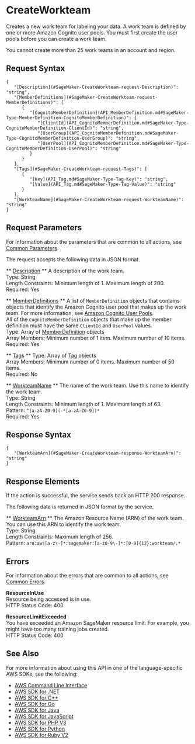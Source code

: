 # CreateWorkteam<a name="API_CreateWorkteam"></a>

Creates a new work team for labeling your data\. A work team is defined by one or more Amazon Cognito user pools\. You must first create the user pools before you can create a work team\.

You cannot create more than 25 work teams in an account and region\.

## Request Syntax<a name="API_CreateWorkteam_RequestSyntax"></a>

```
{
   "[Description](#SageMaker-CreateWorkteam-request-Description)": "string",
   "[MemberDefinitions](#SageMaker-CreateWorkteam-request-MemberDefinitions)": [ 
      { 
         "[CognitoMemberDefinition](API_MemberDefinition.md#SageMaker-Type-MemberDefinition-CognitoMemberDefinition)": { 
            "[ClientId](API_CognitoMemberDefinition.md#SageMaker-Type-CognitoMemberDefinition-ClientId)": "string",
            "[UserGroup](API_CognitoMemberDefinition.md#SageMaker-Type-CognitoMemberDefinition-UserGroup)": "string",
            "[UserPool](API_CognitoMemberDefinition.md#SageMaker-Type-CognitoMemberDefinition-UserPool)": "string"
         }
      }
   ],
   "[Tags](#SageMaker-CreateWorkteam-request-Tags)": [ 
      { 
         "[Key](API_Tag.md#SageMaker-Type-Tag-Key)": "string",
         "[Value](API_Tag.md#SageMaker-Type-Tag-Value)": "string"
      }
   ],
   "[WorkteamName](#SageMaker-CreateWorkteam-request-WorkteamName)": "string"
}
```

## Request Parameters<a name="API_CreateWorkteam_RequestParameters"></a>

For information about the parameters that are common to all actions, see [Common Parameters](CommonParameters.md)\.

The request accepts the following data in JSON format\.

 ** [Description](#API_CreateWorkteam_RequestSyntax) **   <a name="SageMaker-CreateWorkteam-request-Description"></a>
A description of the work team\.  
Type: String  
Length Constraints: Minimum length of 1\. Maximum length of 200\.  
Required: Yes

 ** [MemberDefinitions](#API_CreateWorkteam_RequestSyntax) **   <a name="SageMaker-CreateWorkteam-request-MemberDefinitions"></a>
A list of `MemberDefinition` objects that contains objects that identify the Amazon Cognito user pool that makes up the work team\. For more information, see [Amazon Cognito User Pools](http://docs.aws.amazon.com/cognito/latest/developerguide/cognito-user-identity-pools.html)\.  
All of the `CognitoMemberDefinition` objects that make up the member definition must have the same `ClientId` and `UserPool` values\.  
Type: Array of [MemberDefinition](API_MemberDefinition.md) objects  
Array Members: Minimum number of 1 item\. Maximum number of 10 items\.  
Required: Yes

 ** [Tags](#API_CreateWorkteam_RequestSyntax) **   <a name="SageMaker-CreateWorkteam-request-Tags"></a>
Type: Array of [Tag](API_Tag.md) objects  
Array Members: Minimum number of 0 items\. Maximum number of 50 items\.  
Required: No

 ** [WorkteamName](#API_CreateWorkteam_RequestSyntax) **   <a name="SageMaker-CreateWorkteam-request-WorkteamName"></a>
The name of the work team\. Use this name to identify the work team\.  
Type: String  
Length Constraints: Minimum length of 1\. Maximum length of 63\.  
Pattern: `^[a-zA-Z0-9](-*[a-zA-Z0-9])*`   
Required: Yes

## Response Syntax<a name="API_CreateWorkteam_ResponseSyntax"></a>

```
{
   "[WorkteamArn](#SageMaker-CreateWorkteam-response-WorkteamArn)": "string"
}
```

## Response Elements<a name="API_CreateWorkteam_ResponseElements"></a>

If the action is successful, the service sends back an HTTP 200 response\.

The following data is returned in JSON format by the service\.

 ** [WorkteamArn](#API_CreateWorkteam_ResponseSyntax) **   <a name="SageMaker-CreateWorkteam-response-WorkteamArn"></a>
The Amazon Resource Name \(ARN\) of the work team\. You can use this ARN to identify the work team\.  
Type: String  
Length Constraints: Maximum length of 256\.  
Pattern: `arn:aws[a-z\-]*:sagemaker:[a-z0-9\-]*:[0-9]{12}:workteam/.*` 

## Errors<a name="API_CreateWorkteam_Errors"></a>

For information about the errors that are common to all actions, see [Common Errors](CommonErrors.md)\.

 **ResourceInUse**   
Resource being accessed is in use\.  
HTTP Status Code: 400

 **ResourceLimitExceeded**   
 You have exceeded an Amazon SageMaker resource limit\. For example, you might have too many training jobs created\.   
HTTP Status Code: 400

## See Also<a name="API_CreateWorkteam_SeeAlso"></a>

For more information about using this API in one of the language\-specific AWS SDKs, see the following:
+  [AWS Command Line Interface](https://docs.aws.amazon.com/goto/aws-cli/sagemaker-2017-07-24/CreateWorkteam) 
+  [AWS SDK for \.NET](https://docs.aws.amazon.com/goto/DotNetSDKV3/sagemaker-2017-07-24/CreateWorkteam) 
+  [AWS SDK for C\+\+](https://docs.aws.amazon.com/goto/SdkForCpp/sagemaker-2017-07-24/CreateWorkteam) 
+  [AWS SDK for Go](https://docs.aws.amazon.com/goto/SdkForGoV1/sagemaker-2017-07-24/CreateWorkteam) 
+  [AWS SDK for Java](https://docs.aws.amazon.com/goto/SdkForJava/sagemaker-2017-07-24/CreateWorkteam) 
+  [AWS SDK for JavaScript](https://docs.aws.amazon.com/goto/AWSJavaScriptSDK/sagemaker-2017-07-24/CreateWorkteam) 
+  [AWS SDK for PHP V3](https://docs.aws.amazon.com/goto/SdkForPHPV3/sagemaker-2017-07-24/CreateWorkteam) 
+  [AWS SDK for Python](https://docs.aws.amazon.com/goto/boto3/sagemaker-2017-07-24/CreateWorkteam) 
+  [AWS SDK for Ruby V2](https://docs.aws.amazon.com/goto/SdkForRubyV2/sagemaker-2017-07-24/CreateWorkteam) 